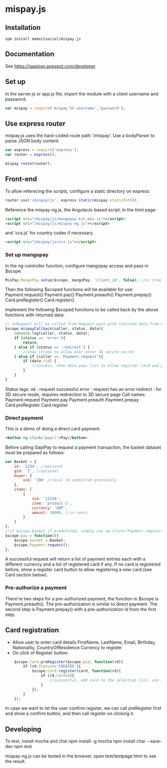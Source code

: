 # mispay.js

## Installation

    npm install makeitsocial/mispay.js

## Documentation

See https://gapipay.appspot.com/developer

## Set up

In the server.js or app.js file, import the module with a client username and password.

```js
var mispay = require('mispay')('username','password');
``` 

## Use express router

mispay.js uses the hard-coded route path '/mispay'. Use a bodyParser to parse JSON body content.

```js
var express = require('express');
var router = express();

mispay.route(router);
```

## Front-end

To allow referecing the scripts, configure a static directory on express:

```js
router.use('/mispay/js', express.static(mispay.staticPath));
```

Reference the mispay-ng.js, the AngularJs-based script, in the html page:

```html
<script src="/mispay/js/mangopay-kit.min.js"></script>
<script src="/mispay/js/mispay-ng.js"></script>
```
and 'ccs.js' for country codes if necessary.
```html
<script src="/mispay/js/css.js"></script>
```

### Set up mangopay

In the ng-controller function, configure mangopay access and pass in $scope:
```js
MisPay.MangoPay.setup($scope, mangoPay, 'client_id', false); //or true if live
```
Then the following $scoped functions will be available for use:
    Payment.request()
    Payment.pay()
    Payment.preauth()
    Payment.prepay()
    Card.preRegister()
    Card.register()

Implement the following $scoped functions to be called back by the above functions with returned data:
```js
// onRequest will be called from Request.post with returned data from GapiPay:
$scope.mispayCallback(caller, status, data){
	console.log(caller, status, data);
	if (status == 'error'){
		return;
	} else if (status == 'redirect') {
		//show iframe to allow user enter 3D secure secret
	} else if (caller == 'Payment.request'){
		if (data.rid) {
			//success, show data.pays list to allow register card and pay
		}
	}
}
```
Status tags:
    ok : request successful
    error : request has an error
    redirect : for 3D secure mode, requires redirection to 3D secure page
Call names:
	Payment.request
	Payment.pay
	Payment.preauth
	Payment.prepay
	Card.preRegister
	Card.register

### Direct payment
This is a demo of doing a direct card payment. 
```html
<button ng-click="pay()">Pay</button>
```
Before calling GapiPay to request a payment transaction, the basket dataset must be prepared as follows:
```js
var Basket = {
	id: '1234', //optional
	gid: '1', //optional
	buyer: {
		xid: '100' //local id submitted previously
	},
	items: [
		{
			sid: '12334',
			item: 'product-1',
			currency: 'GBP',
			amount: 10000, //in cents
		}
	]
};
//if $scope.basket if predefined, simply use ng-click="Payment.request()" on the button element.
$scope.pay = function(){
	$scope.basket = Basket;
	$scope.Payment.request();
};
```
A successful request will return a list of payment entries each with a different currency and a list of registered card if any.
If no card is registered before, show a register card button to allow registering a new card.(see Card section below).

### Pre-authorize a payment

There're two steps for a pre-authorized payment, the function in $scope is Payment.preauth(). The pre-authorization is similar to direct payment. The second step is Payment.prepay() with a pre-authorization Id from the first step.

## Card registration

* Allow user to enter card details
    FirstName, LastName, Email, Birthday, Nationality, CountryOfResidence
    Currency to register
* On click of Register button:
```js
    $scope.Card.preRegister($scope.pid, function(rd){
    	if (rd.Status=='CREATED'){
    		$scope.Card.register(card, function(rd){
    			if (rd.CardId){
    				//successful, add card to the selection list, and set to default
    			}
    		});
    	}
    });
```
In case we want to let the user confirm register, we can call preRegister first and show a confirm button, and then call register on clicking it.

## Developing

To test, install mocha and chai
	npm install -g mocha
	npm install chai --save-dev
    npm test

mispay-ng.js can be tested in the browser, open test/testpage.html to see the result.
